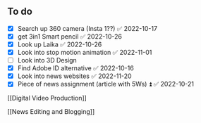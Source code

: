 ## To do
- [x] Search up 360 camera (Insta 1??) ✅ 2022-10-17
- [x] get 3in1 Smart pencil ✅ 2022-10-26
- [x] Look up Laika ✅ 2022-10-26
- [x] Look into stop motion animation ✅ 2022-11-01
- [ ] Look into 3D Design
- [x] Find Adobe ID alternative ✅ 2022-10-16
- [x] Look into news websites ✅ 2022-11-20
- [x] Piece of news assignment (article with 5Ws) ⏫ ✅ 2022-10-21

[[Digital Video Production]]

[[News Editing and Blogging]]
